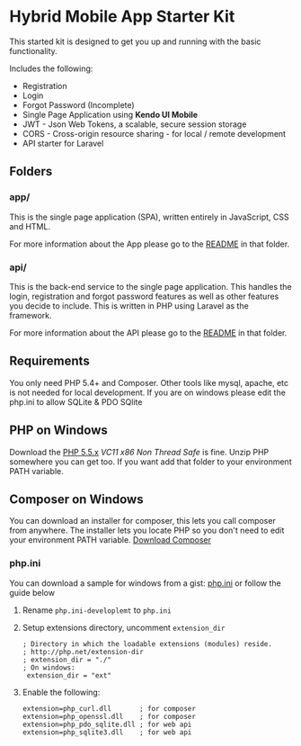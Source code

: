 # Hybrid Mobile App Starter Kit #

This started kit is designed to get you up and running with the basic functionality.

Includes the following:

- Registration
- Login
- Forgot Password (Incomplete)
- Single Page Application using **Kendo UI Mobile**
- JWT - Json Web Tokens, a scalable, secure session storage
- CORS - Cross-origin resource sharing - for local / remote development
- API starter for Laravel

## Folders ##

### app/ ###

This is the single page application (SPA), written entirely in JavaScript, CSS and HTML.

For more information about the App please go to the [README](app/README.md) in that folder.

### api/ ###

This is the back-end service to the single page application. This handles the login, registration and forgot password features as well as other features you decide to include. This is written in PHP using Laravel as the framework. 

For more information about the API please go to the [README](api/README.md) in that folder.

## Requirements ##

You only need PHP 5.4+ and Composer. Other tools like mysql, apache, etc is not needed for local development. If you are on windows please edit the php.ini to allow SQLite & PDO SQlite

## PHP on Windows ##

Download the [PHP 5.5.x](http://windows.php.net/downloads/releases/php-5.5.15-nts-Win32-VC11-x86.zip) *VC11 x86 Non Thread Safe* is fine. Unzip PHP somewhere you can get too. If you want add that folder to your environment PATH variable. 

## Composer on Windows ##

You can download an installer for composer, this lets you call composer from anywhere. The installer lets you locate PHP so you don't need to edit your environment PATH variable. [Download Composer](https://getcomposer.org/Composer-Setup.exe)

### php.ini ##

You can download a sample for windows from a gist: [php.ini](https://gist.github.com/joseph-montanez/97a68cfd26e79a5f54a4) or follow the guide below

1. Rename `php.ini-developlemt` to `php.ini`
2. Setup extensions directory, uncomment `extension_dir`

       ; Directory in which the loadable extensions (modules) reside.
	   ; http://php.net/extension-dir
	   ; extension_dir = "./"
	   ; On windows:
	    extension_dir = "ext"
3. Enable the following:

	   extension=php_curl.dll       ; for composer
	   extension=php_openssl.dll    ; for composer
	   extension=php_pdo_sqlite.dll ; for web api
	   extension=php_sqlite3.dll    ; for web api